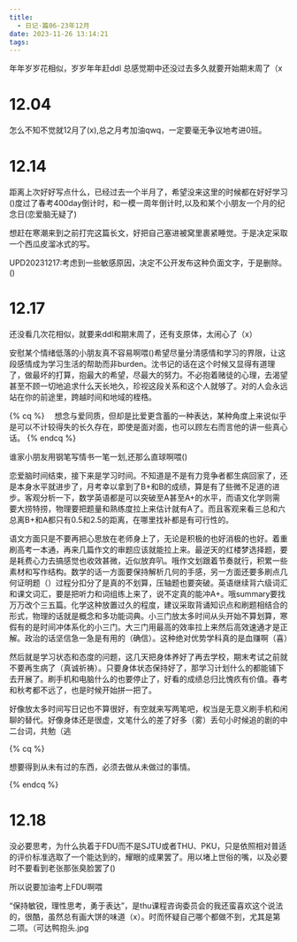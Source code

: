 ```yaml
---
title:
  - 日记·篇06·23年12月
date: 2023-11-26 13:14:21
tags:
---
```

年年岁岁花相似，岁岁年年赶ddl
总感觉期中还没过去多久就要开始期末周了（x
<!--more-->
<h1>12.04</h1>
<p>怎么不知不觉就12月了(x),总之月考加油qwq，一定要毫无争议地考进0班。<p>
<h1>12.14</h1>
<p>距离上次好好写点什么，已经过去一个半月了，希望没来这里的时候都在好好学习()度过了春考400day倒计时，和一模一周年倒计时,以及和某个小朋友一个月的纪念日(恋爱脑无疑了)<p>
<p>想赶在寒潮来到之前打完这篇长文，好把自己塞进被窝里裹紧睡觉。于是决定采取一个西瓜皮溜冰式的写。<p>
<p>UPD20231217:考虑到一些敏感原因，决定不公开发布这种负面文字，于是删除。()<p>
<h1>12.17</h1>
<p>还没看几次花相似，就要来ddl和期末周了，还有支原体，太闹心了（x）<p>
<p>安慰某个情绪低落的小朋友真不容易啊喂()希望尽量分清感情和学习的界限，让这段感情成为学习生活的帮助而非burden。沈书记的话在这个时候又显得有道理了，做最坏的打算，抱最大的希望，尽最大的努力。不必抱着赌徒的心理，去渴望甚至不顾一切地追求什么天长地久，珍视这段关系和这个人就够了。对的人会永远站在你的前途里，跨越时间和地域的桎梏。<p>
{% cq %}
　想念与爱同质，但却是比爱更含蓄的一种表达，某种角度上来说似乎是可以不计较得失的长久存在，即使是面对面，也可以顾左右而言他的讲一些真心话。
{% endcq %}
<p>谁家小朋友用钢笔写情书一笔一划,还那么直球啊喂()<p>
<p>恋爱脑时间结束，接下来是学习时间。不知道是不是有力竞争者都生病回家了，还是本身水平就进步了，月考幸以拿到了B+和B的成绩，算是有了些微不足道的进步。客观分析一下，数学英语都是可以突破至A甚至A+的水平，而语文化学则需要大捞特捞，物理要把题量和熟练度拉上来估计就有A了。而且客观来看三总和六总离B+和A都只有0.5和2.5的距离，在哪里找补都是有可行性的。<p>
<p>语文方面只是不要再把心思放在老师身上了，无论是积极的也好消极的也好。着重刷高考一本通，再来几篇作文的审题应该就能拉上来。最逆天的红楼梦选择题，要是耗费心力去搞感觉也收效甚微，近似放弃叭。哦作文划跟着节奏就行，积累一些素材和写作结构。数学的话一方面要保持解析几何的手感，另一方面还要多刷点几何证明题（）过程分扣分了是真的不划算，压轴题也要突破。英语继续背六级词汇和课文词汇，要是把听力和词组练上来了，说不定真的能冲A+。哦summary要找万万改个三五篇。化学这种放置过久的程度，建议采取背诵知识点和刷题相结合的形式，物理的话就是概念和多功能词典。小三门放太多时间从头开始不算划算，寒假有的是时间冲体系化的小三门。大三门用最高的效率拉上来然后高效速通才是正解。政治的话坚信急一急是有用的（确信）。这种绝对优势学科真的是血赚啊（喜）<p>
<p>然后就是学习状态和态度的问题，这几天把身体养好了再去学校，期末考试之前就不要再生病了（真诚祈祷）。只要身体状态保持好了，那学习计划什么的都能铺下去开展了。刷手机和电脑什么的也要停止了，好看的成绩总归比愧疚有价值。春考和秋考都不远了，也是时候开始拼一把了。<p>
<p>好像放太多时间写日记也不算很好，有空就来写两笔吧，权当是无意义刷手机和闲聊的替代。好像身体还是很虚，文笔什么的差了好多（雾）丢句小时候追的剧的中二台词，共勉（逃<p>
{% cq %}

想要得到从未有过的东西，必须去做从未做过的事情。

{% endcq %}
<h1>12.18</h1>
<p>没必要思考，为什么执着于FDU而不是SJTU或者THU、PKU，只是依照相对普适的评价标准选取了一个能达到的，耀眼的成果罢了。用以堵上世俗的嘴，以及必要时不要看到老张那张臭脸罢了()<p>
<p>所以说要加油考上FDU啊喂<p>
<p>“保持敏锐，理性思考，勇于表达”，是thu课程咨询委员会的我还蛮喜欢这个说法的，很酷，虽然总有画大饼的味道（x）。时而怀疑自己哪个都做不到，尤其是第二项。（可达鸭抱头.jpg<p>